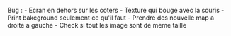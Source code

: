 Bug : 
    - Ecran en dehors sur les coters
    - Texture qui bouge avec la souris
    - Print bakcground seulement ce qu'il faut
    - Prendre des nouvelle map a droite a gauche
    - Check si tout les image sont de meme taille